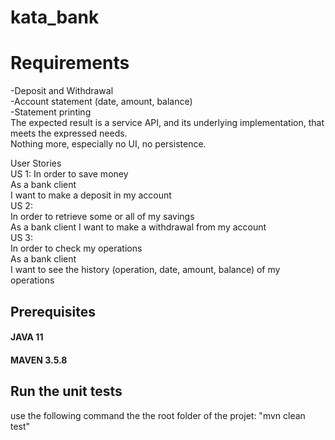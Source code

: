 # kata_bank
# Requirements
-Deposit and Withdrawal                                                                                                                                                 
-Account statement (date, amount, balance)                                                                                                                             
-Statement printing                                                                                                                                                     
The expected result is a service API, and its underlying implementation, that meets the expressed needs.                                                               
Nothing more, especially no UI, no persistence. 

User Stories                                                                                                                                                           
US 1:
In order to save money                                                                                                                                                 
As a bank client                                                                                                                                                       
I want to make a deposit in my account                                                                                                                                 
US 2:                                                                                                                                                                  
In order to retrieve some or all of my savings                                                                                                                         
As a bank client
I want to make a withdrawal from my account                                                                                                                         
US 3:                                                                                                                                                                   
In order to check my operations                                                                                                                                         
As a bank client                                                                                                                                                       
I want to see the history (operation, date, amount, balance) of my operations      


## Prerequisites                                                                                                                                                      
#### JAVA 11
#### MAVEN 3.5.8

## Run the unit tests
use the following command the the root folder of the projet: "mvn clean test"


